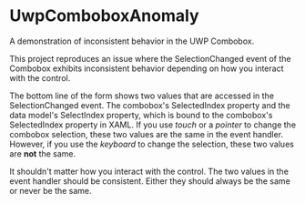 # UwpComboboxAnomaly
A demonstration of inconsistent behavior in the UWP Combobox.

This project reproduces an issue where the SelectionChanged event of the Combobox exhibits inconsistent behavior depending on how you interact with the control.

The bottom line of the form shows two values that are accessed in the SelectionChanged event. The combobox's SelectedIndex property and the data model's SelectIndex property, which is bound to the combobox's SelectedIndex property in XAML.
If you use *touch* or a *pointer* to change the combobox selection, these two values are the same in the event handler. However, if you use the *keyboard* to change the selection, these two values are **not** the same.

It shouldn't matter how you interact with the control. The two values in the event handler should be consistent. Either they should always be the same or never be the same.
